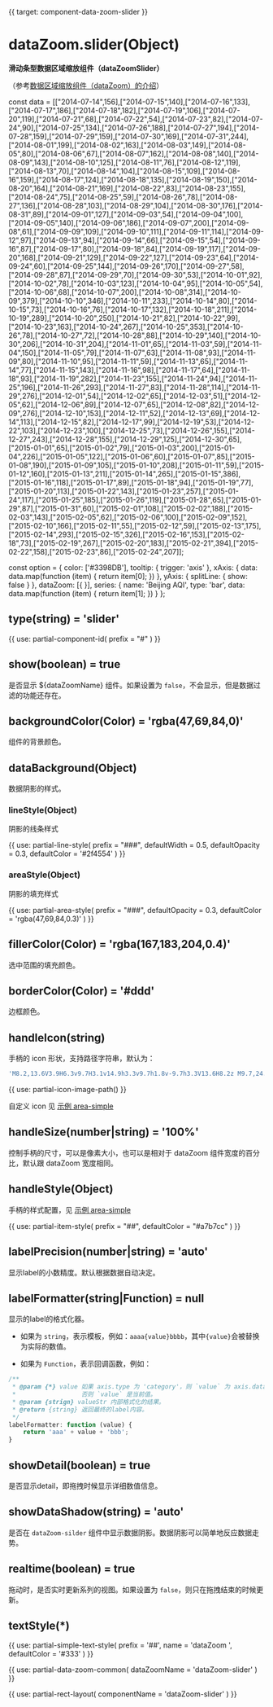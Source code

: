 
{{ target: component-data-zoom-slider }}

# dataZoom.slider(Object)

**滑动条型数据区域缩放组件（dataZoomSlider）**

（参考[数据区域缩放组件（dataZoom）的介绍](~dataZoom)）

<ExampleBaseOption name="data-zoom-slider" title="滑块缩放的 dataZoom" title-en="DataZoom with Slider">
const data = [["2014-07-14",156],["2014-07-15",140],["2014-07-16",133],["2014-07-17",186],["2014-07-18",182],["2014-07-19",106],["2014-07-20",119],["2014-07-21",68],["2014-07-22",54],["2014-07-23",82],["2014-07-24",90],["2014-07-25",134],["2014-07-26",188],["2014-07-27",194],["2014-07-28",159],["2014-07-29",159],["2014-07-30",169],["2014-07-31",244],["2014-08-01",199],["2014-08-02",163],["2014-08-03",149],["2014-08-05",80],["2014-08-06",67],["2014-08-07",162],["2014-08-08",140],["2014-08-09",143],["2014-08-10",125],["2014-08-11",76],["2014-08-12",119],["2014-08-13",70],["2014-08-14",104],["2014-08-15",109],["2014-08-16",159],["2014-08-17",124],["2014-08-18",135],["2014-08-19",150],["2014-08-20",164],["2014-08-21",169],["2014-08-22",83],["2014-08-23",155],["2014-08-24",75],["2014-08-25",59],["2014-08-26",78],["2014-08-27",136],["2014-08-28",103],["2014-08-29",104],["2014-08-30",176],["2014-08-31",89],["2014-09-01",127],["2014-09-03",54],["2014-09-04",100],["2014-09-05",140],["2014-09-06",186],["2014-09-07",200],["2014-09-08",61],["2014-09-09",109],["2014-09-10",111],["2014-09-11",114],["2014-09-12",97],["2014-09-13",94],["2014-09-14",66],["2014-09-15",54],["2014-09-16",87],["2014-09-17",80],["2014-09-18",84],["2014-09-19",117],["2014-09-20",168],["2014-09-21",129],["2014-09-22",127],["2014-09-23",64],["2014-09-24",60],["2014-09-25",144],["2014-09-26",170],["2014-09-27",58],["2014-09-28",87],["2014-09-29",70],["2014-09-30",53],["2014-10-01",92],["2014-10-02",78],["2014-10-03",123],["2014-10-04",95],["2014-10-05",54],["2014-10-06",68],["2014-10-07",200],["2014-10-08",314],["2014-10-09",379],["2014-10-10",346],["2014-10-11",233],["2014-10-14",80],["2014-10-15",73],["2014-10-16",76],["2014-10-17",132],["2014-10-18",211],["2014-10-19",289],["2014-10-20",250],["2014-10-21",82],["2014-10-22",99],["2014-10-23",163],["2014-10-24",267],["2014-10-25",353],["2014-10-26",78],["2014-10-27",72],["2014-10-28",88],["2014-10-29",140],["2014-10-30",206],["2014-10-31",204],["2014-11-01",65],["2014-11-03",59],["2014-11-04",150],["2014-11-05",79],["2014-11-07",63],["2014-11-08",93],["2014-11-09",80],["2014-11-10",95],["2014-11-11",59],["2014-11-13",65],["2014-11-14",77],["2014-11-15",143],["2014-11-16",98],["2014-11-17",64],["2014-11-18",93],["2014-11-19",282],["2014-11-23",155],["2014-11-24",94],["2014-11-25",196],["2014-11-26",293],["2014-11-27",83],["2014-11-28",114],["2014-11-29",276],["2014-12-01",54],["2014-12-02",65],["2014-12-03",51],["2014-12-05",62],["2014-12-06",89],["2014-12-07",65],["2014-12-08",82],["2014-12-09",276],["2014-12-10",153],["2014-12-11",52],["2014-12-13",69],["2014-12-14",113],["2014-12-15",82],["2014-12-17",99],["2014-12-19",53],["2014-12-22",103],["2014-12-23",100],["2014-12-25",73],["2014-12-26",155],["2014-12-27",243],["2014-12-28",155],["2014-12-29",125],["2014-12-30",65],["2015-01-01",65],["2015-01-02",79],["2015-01-03",200],["2015-01-04",226],["2015-01-05",122],["2015-01-06",60],["2015-01-07",85],["2015-01-08",190],["2015-01-09",105],["2015-01-10",208],["2015-01-11",59],["2015-01-12",160],["2015-01-13",211],["2015-01-14",265],["2015-01-15",386],["2015-01-16",118],["2015-01-17",89],["2015-01-18",94],["2015-01-19",77],["2015-01-20",113],["2015-01-22",143],["2015-01-23",257],["2015-01-24",117],["2015-01-25",185],["2015-01-26",119],["2015-01-28",65],["2015-01-29",87],["2015-01-31",60],["2015-02-01",108],["2015-02-02",188],["2015-02-03",143],["2015-02-05",62],["2015-02-06",100],["2015-02-09",152],["2015-02-10",166],["2015-02-11",55],["2015-02-12",59],["2015-02-13",175],["2015-02-14",293],["2015-02-15",326],["2015-02-16",153],["2015-02-18",73],["2015-02-19",267],["2015-02-20",183],["2015-02-21",394],["2015-02-22",158],["2015-02-23",86],["2015-02-24",207]];

const option = {
    color: ['#3398DB'],
    tooltip: {
        trigger: 'axis'
    },
    xAxis: {
        data: data.map(function (item) {
            return item[0];
        })
    },
    yAxis: {
        splitLine: {
            show: false
        }
    },
    dataZoom: [{
    }],
    series: {
        name: 'Beijing AQI',
        type: 'bar',
        data: data.map(function (item) {
            return item[1];
        })
    }
};
</ExampleBaseOption>

## type(string) = 'slider'

{{ use: partial-component-id(
    prefix = "#"
) }}

## show(boolean) = true

<ExampleUIControlBoolean default="true" />

是否显示 ${dataZoomName} 组件。如果设置为 `false`，不会显示，但是数据过滤的功能还存在。

## backgroundColor(Color) = 'rgba(47,69,84,0)'

<ExampleUIControlColor default="rgba(47,69,84,0)" />

组件的背景颜色。

## dataBackground(Object)

数据阴影的样式。

### lineStyle(Object)

阴影的线条样式

{{ use: partial-line-style(
    prefix = "###",
    defaultWidth = 0.5,
    defaultOpacity = 0.3,
    defaultColor = '#2f4554'
) }}

### areaStyle(Object)

阴影的填充样式

{{ use: partial-area-style(
    prefix = "###",
    defaultOpacity = 0.3,
    defaultColor = 'rgba(47,69,84,0.3)'
) }}

## fillerColor(Color) = 'rgba(167,183,204,0.4)'

<ExampleUIControlColor default="rgba(167,183,204,0.4)" />

选中范围的填充颜色。

## borderColor(Color) = '#ddd'

<ExampleUIControlColor default="#ddd" />

边框颜色。

## handleIcon(string)

<ExampleUIControlIcon />

手柄的 icon 形状，支持路径字符串，默认为：
```js
'M8.2,13.6V3.9H6.3v9.7H3.1v14.9h3.3v9.7h1.8v-9.7h3.3V13.6H8.2z M9.7,24.4H4.8v-1.4h4.9V24.4z M9.7,19.1H4.8v-1.4h4.9V19.1z'
```

{{ use: partial-icon-image-path() }}

自定义 icon 见 [示例 area-simple](${galleryEditorPath}area-simple)

## handleSize(number|string) = '100%'

<ExampleUIControlPercent min="0" step="1" default="100%" />

控制手柄的尺寸，可以是像素大小，也可以是相对于 dataZoom 组件宽度的百分比，默认跟 dataZoom 宽度相同。

## handleStyle(Object)

手柄的样式配置，见 [示例 area-simple](${galleryEditorPath}area-simple)

{{ use: partial-item-style(
    prefix = "##",
    defaultColor = "#a7b7cc"
) }}

## labelPrecision(number|string) = 'auto'

<ExampleUIControlNumber min="0" step="1" />

显示label的小数精度。默认根据数据自动决定。

## labelFormatter(string|Function) = null

显示的label的格式化器。

+ 如果为 `string`，表示模板，例如：`aaaa{value}bbbb`，其中`{value}`会被替换为实际的数值。

+ 如果为 `Function`，表示回调函数，例如：

```javascript
/**
 * @param {*} value 如果 axis.type 为 'category'，则 `value` 为 axis.data 的 index。
 *                  否则 `value` 是当前值。
 * @param {strign} valueStr 内部格式化的结果。
 * @return {string} 返回最终的label内容。
 */
labelFormatter: function (value) {
    return 'aaa' + value + 'bbb';
}
```

## showDetail(boolean) = true

<ExampleUIControlBoolean default="true" />

是否显示detail，即拖拽时候显示详细数值信息。

## showDataShadow(string) = 'auto'

<ExampleUIControlBoolean />

是否在 `dataZoom-silder` 组件中显示数据阴影。数据阴影可以简单地反应数据走势。

## realtime(boolean) = true

<ExampleUIControlBoolean default="true" />

拖动时，是否实时更新系列的视图。如果设置为 `false`，则只在拖拽结束的时候更新。

## textStyle(*)

{{ use: partial-simple-text-style(
    prefix = '##',
    name = 'dataZoom ',
    defaultColor = '#333'
) }}

{{ use: partial-data-zoom-common(
    dataZoomName = 'dataZoom-slider'
) }}

{{ use: partial-rect-layout(
    componentName = 'dataZoom-slider'
) }}

